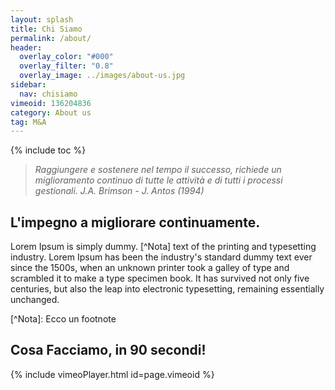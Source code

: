 ```yaml
---
layout:	splash
title: Chi Siamo
permalink: /about/
header:
  overlay_color: "#000"
  overlay_filter: "0.8"
  overlay_image: ../images/about-us.jpg
sidebar: 
  nav: chisiamo
vimeoid: 136204836
category: About us
tag: M&A
---
```


{% include toc %}

>*Raggiungere e sostenere nel tempo il successo, richiede un miglioramento continuo di tutte le attività e di tutti i processi gestionali.*
> <cite>J.A. Brimson - J. Antos (1994)</cite>
<div markdown="1" class="wrapper blue"><div class="newwrap" markdown="1">	
 
## L'impegno a migliorare continuamente.

<p markdown="1">Lorem Ipsum is simply dummy. [^Nota] text of the printing and typesetting industry. Lorem Ipsum has been the industry's standard dummy text ever since the 1500s, when an unknown printer took a galley of type and scrambled it to make a type specimen book. It has survived not only five centuries, but also the leap into electronic typesetting, remaining essentially unchanged.</p>
[^Nota]: Ecco un footnote

## Cosa Facciamo, in 90 secondi!
{% include vimeoPlayer.html id=page.vimeoid %}